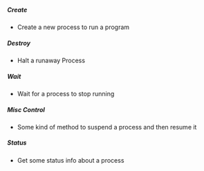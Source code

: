 ##### Create
- Create a new process to run a program
##### Destroy
- Halt a runaway Process
##### Wait
- Wait for a process to stop running
##### Misc Control
- Some kind of method to suspend a process and then resume it
##### Status
- Get some status info about a process

